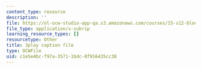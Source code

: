 ```yaml
---
content_type: resource
description: ''
file: https://ol-ocw-studio-app-qa.s3.amazonaws.com/courses/15-s12-blockchain-and-money-fall-2018/c1e5e4bcf97a35711bdc8f916435cc38_-cZPoqnRZq4.srt
file_type: application/x-subrip
learning_resource_types: []
resourcetype: Other
title: 3play caption file
type: OCWFile
uid: c1e5e4bc-f97a-3571-1bdc-8f916435cc38
---
```

